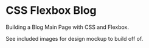 # CSS Flexbox Blog

Building a Blog Main Page with CSS and Flexbox.

See included images for design mockup to build off of.